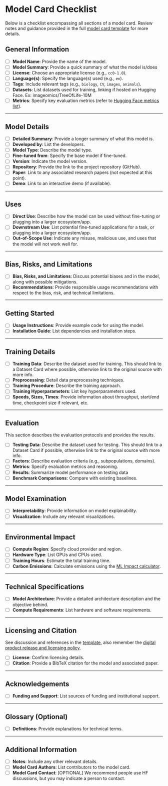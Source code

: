 # Model Card Checklist

Below is a checklist encompassing all sections of a model card. Review notes and guidance provided in the full [model card template](HF_ModelCard_Template_mkdocs.md/) for more details.

## General Information

- [ ] **Model Name**: Provide the name of the model.
- [ ] **Model Summary**: Provide a quick summary of what the model is/does
- [ ] **License**: Choose an appropriate license (e.g., `cc0-1.0`).
- [ ] **Language(s)**: Specify the language(s) used (e.g., `en`).
- [ ] **Tags**: Include relevant tags (e.g., `biology`, `CV`, `images`, `animals`).
- [ ] **Datasets**: List datasets used for training, linking if hosted on Hugging Face. Ex: imageomics/TreeOfLife-10M
- [ ] **Metrics**: Specify key evaluation metrics (refer to [Hugging Face metrics list](https://hf.co/metrics)).

---

## Model Details

- [ ] **Detailed Summary**: Provide a longer summary of what this model is.
- [ ] **Developed by**: List the developers.
- [ ] **Model Type**: Describe the model type.
- [ ] **Fine-tuned from**: Specify the base model if fine-tuned.
- [ ] **Version**: Indicate the model version.
- [ ] **Repository**: Provide the link to the project repository (GitHub).
- [ ] **Paper**: Link to any associated research papers (not expected at this point).
- [ ] **Demo**: Link to an interactive demo (if available).

---

## Uses

- [ ] **Direct Use**: Describe how the model can be used without fine-tuning or plugging into a larger ecosystem/app.
- [ ] **Downstream Use**: List potential fine-tuned applications for a task, or plugging into a larger ecosystem/app.
- [ ] **Out-of-Scope Use**: Indicate any misuse, malicious use, and uses that the model will not work well for.

---

## Bias, Risks, and Limitations

- [ ] **Bias, Risks, and Limitations**: Discuss potential biases and in the model, along with possible mitigations.
- [ ] **Recommendations**: Provide responsible usage recommendations with respect to the bias, risk, and technical limitations. 

---

## Getting Started

- [ ] **Usage Instructions**: Provide example code for using the model.
- [ ] **Installation Guide**: List dependencies and installation steps.

---

## Training Details

- [ ] **Training Data**: Describe the dataset used for training. This should link to a Dataset Card where possible, otherwise link to the original source with more info.
- [ ] **Preprocessing**: Detail data preprocessing techniques.
- [ ] **Training Procedure**: Describe the training approach.
- [ ] **Training Hyperparameters**: List key hyperparameters used.
- [ ] **Speeds, Sizes, Times**: Provide information about throughput, start/end time, checkpoint size if relevant, etc.

---

## Evaluation
This section describes the evaluation protocols and provides the results.

- [ ] **Testing Data**: Describe the dataset used for testing. This should link to a Dataset Card if possible, otherwise link to the original source with more info.
- [ ] **Factors**: Describe evaluation criteria (e.g., subpopulations, domains).
- [ ] **Metrics**: Specify evaluation metrics and reasoning.
- [ ] **Results**: Summarize model performance on testing data
- [ ] **Benchmark Comparisons**: Compare with existing baselines.

---

## Model Examination

- [ ] **Interpretability**: Provide information on model explainability.
- [ ] **Visualization**: Include any relevant visualizations.

---

## Environmental Impact

- [ ] **Compute Region**: Specify cloud provider and region.
- [ ] **Hardware Type**: List GPUs and CPUs used.
- [ ] **Training Hours**: Estimate the total training time.
- [ ] **Carbon Emissions**: Calculate emissions using the [ML Impact calculator](https://mlco2.github.io/impact#compute).

---

## Technical Specifications

- [ ] **Model Architecture**: Provide a detailed architecture description and the objective behind.
- [ ] **Compute Requirements**: List hardware and software requirements.

---

## Licensing and Citation
See discussion and references in the [template](HF_ModelCard_Template_mkdocs.md/#__codelineno-0-19), also remember the [digital product release and licensing policy](Digital-products-release-licensing-policy.md/).

- [ ] **License**: Confirm licensing details.
- [ ] **Citation**: Provide a BibTeX citation for the model and associated paper.

---

## Acknowledgements

- [ ] **Funding and Support**: List sources of funding and institutional support.

---

## Glossary (Optional)

- [ ] **Definitions**: Provide explanations for technical terms.

---

## Additional Information

- [ ] **Notes**: Include any other relevant details.
- [ ] **Model Card Authors**: List contributors to the model card.
- [ ] **Model Card Contact**: [OPTIONAL] We recommend people use HF discussions, but you may indicate a person to contact.
